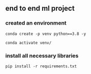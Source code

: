 ## end to end ml project

### created an environment

```
conda create -p venv python==3.8 -y
```

```
conda activate venv/
```
### install all necessary libraries
```
pip install -r requirements.txt
```
